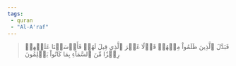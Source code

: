 ```yaml
---
tags: 
 - quran 
 - "Al-A'raf"
---
```


> فَبَدَّلَ ٱلَّذِينَ ظَلَمُواْ مِنۡهُمۡ قَوۡلًا غَيۡرَ ٱلَّذِي قِيلَ لَهُمۡ فَأَرۡسَلۡنَا عَلَيۡهِمۡ رِجۡزٗا مِّنَ ٱلسَّمَآءِ بِمَا كَانُواْ يَظۡلِمُونَ
